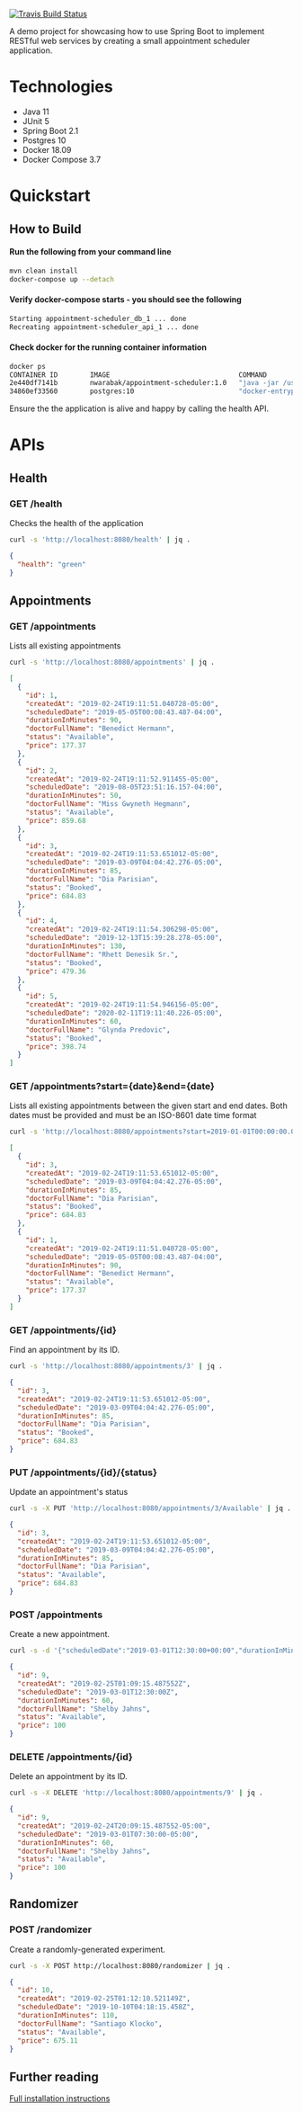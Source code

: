 [![Travis Build Status](https://travis-ci.com/warabak/appointment-scheduler.svg?branch=master)](https://travis-ci.com/warabak/appointment-scheduler)

A demo project for showcasing how to use Spring Boot to implement RESTful web services by creating a small appointment scheduler application.

# Technologies
- Java 11
- JUnit 5
- Spring Boot 2.1
- Postgres 10
- Docker 18.09
- Docker Compose 3.7

# Quickstart
## How to Build

#### Run the following from your command line
```bash
mvn clean install
docker-compose up --detach
```

#### Verify docker-compose starts - you should see the following
```bash
Starting appointment-scheduler_db_1 ... done
Recreating appointment-scheduler_api_1 ... done
```

#### Check docker for the running container information
```bash
docker ps
CONTAINER ID        IMAGE                                COMMAND                  CREATED             STATUS                    PORTS                    NAMES
2e440df7141b        nwarabak/appointment-scheduler:1.0   "java -jar /usr/shar…"   15 seconds ago      Up 13 seconds             0.0.0.0:8080->8080/tcp   appointment-scheduler_api_1
34860ef33560        postgres:10                          "docker-entrypoint.s…"   6 minutes ago       Up 14 seconds (healthy)   0.0.0.0:5432->5432/tcp   appointment-scheduler_db_1
```

Ensure the the application is alive and happy by calling the health API.

# APIs

## Health
### GET /health
Checks the health of the application

```bash
curl -s 'http://localhost:8080/health' | jq .
```

```json
{
  "health": "green"
}
```

## Appointments
### GET /appointments
Lists all existing appointments

```bash
curl -s 'http://localhost:8080/appointments' | jq .
```

```json
[
  {
    "id": 1,
    "createdAt": "2019-02-24T19:11:51.040728-05:00",
    "scheduledDate": "2019-05-05T00:08:43.487-04:00",
    "durationInMinutes": 90,
    "doctorFullName": "Benedict Hermann",
    "status": "Available",
    "price": 177.37
  },
  {
    "id": 2,
    "createdAt": "2019-02-24T19:11:52.911455-05:00",
    "scheduledDate": "2019-08-05T23:51:16.157-04:00",
    "durationInMinutes": 50,
    "doctorFullName": "Miss Gwyneth Hegmann",
    "status": "Available",
    "price": 859.68
  },
  {
    "id": 3,
    "createdAt": "2019-02-24T19:11:53.651012-05:00",
    "scheduledDate": "2019-03-09T04:04:42.276-05:00",
    "durationInMinutes": 85,
    "doctorFullName": "Dia Parisian",
    "status": "Booked",
    "price": 684.83
  },
  {
    "id": 4,
    "createdAt": "2019-02-24T19:11:54.306298-05:00",
    "scheduledDate": "2019-12-13T15:39:28.278-05:00",
    "durationInMinutes": 130,
    "doctorFullName": "Rhett Denesik Sr.",
    "status": "Booked",
    "price": 479.36
  },
  {
    "id": 5,
    "createdAt": "2019-02-24T19:11:54.946156-05:00",
    "scheduledDate": "2020-02-11T19:11:40.226-05:00",
    "durationInMinutes": 60,
    "doctorFullName": "Glynda Predovic",
    "status": "Booked",
    "price": 398.74
  }
]
```

### GET /appointments?start={date}&end={date}
Lists all existing appointments between the given start and end dates.
Both dates must be provided and must be an ISO-8601 date time format

```bash
curl -s 'http://localhost:8080/appointments?start=2019-01-01T00:00:00.000-00:00&end=2019-06-01T00:00:00.000-00:00' | jq .
```

```json
[
  {
    "id": 3,
    "createdAt": "2019-02-24T19:11:53.651012-05:00",
    "scheduledDate": "2019-03-09T04:04:42.276-05:00",
    "durationInMinutes": 85,
    "doctorFullName": "Dia Parisian",
    "status": "Booked",
    "price": 684.83
  },
  {
    "id": 1,
    "createdAt": "2019-02-24T19:11:51.040728-05:00",
    "scheduledDate": "2019-05-05T00:08:43.487-04:00",
    "durationInMinutes": 90,
    "doctorFullName": "Benedict Hermann",
    "status": "Available",
    "price": 177.37
  }
]
```

### GET /appointments/{id}
Find an appointment by its ID.

```bash
curl -s 'http://localhost:8080/appointments/3' | jq .
```

```json
{
  "id": 3,
  "createdAt": "2019-02-24T19:11:53.651012-05:00",
  "scheduledDate": "2019-03-09T04:04:42.276-05:00",
  "durationInMinutes": 85,
  "doctorFullName": "Dia Parisian",
  "status": "Booked",
  "price": 684.83
}
```

### PUT /appointments/{id}/{status}
Update an appointment's status

```bash
curl -s -X PUT 'http://localhost:8080/appointments/3/Available' | jq .
```

```json
{
  "id": 3,
  "createdAt": "2019-02-24T19:11:53.651012-05:00",
  "scheduledDate": "2019-03-09T04:04:42.276-05:00",
  "durationInMinutes": 85,
  "doctorFullName": "Dia Parisian",
  "status": "Available",
  "price": 684.83
}
```

### POST /appointments
Create a new appointment.

```bash
curl -s -d '{"scheduledDate":"2019-03-01T12:30:00+00:00","durationInMinutes":"60","doctorFullName":"Shelby Jahns","status":"Available","price":100}' -H 'Content-Type:application/json' 'http://localhost:8080/appointments' | jq .
```

```json
{
  "id": 9,
  "createdAt": "2019-02-25T01:09:15.487552Z",
  "scheduledDate": "2019-03-01T12:30:00Z",
  "durationInMinutes": 60,
  "doctorFullName": "Shelby Jahns",
  "status": "Available",
  "price": 100
}
```

### DELETE /appointments/{id}
Delete an appointment by its ID.

```bash
curl -s -X DELETE 'http://localhost:8080/appointments/9' | jq .
```

```json
{
  "id": 9,
  "createdAt": "2019-02-24T20:09:15.487552-05:00",
  "scheduledDate": "2019-03-01T07:30:00-05:00",
  "durationInMinutes": 60,
  "doctorFullName": "Shelby Jahns",
  "status": "Available",
  "price": 100
}
```

## Randomizer
### POST /randomizer
Create a randomly-generated experiment.

```bash
curl -s -X POST http://localhost:8080/randomizer | jq .
```

```json
{
  "id": 10,
  "createdAt": "2019-02-25T01:12:10.521149Z",
  "scheduledDate": "2019-10-10T04:18:15.458Z",
  "durationInMinutes": 110,
  "doctorFullName": "Santiago Klocko",
  "status": "Available",
  "price": 675.11
}
```

## Further reading
[Full installation instructions](docs/installation.md)